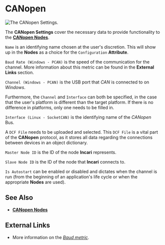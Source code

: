 # CANopen


![The CANopen Settings.](../../.gitbook/assets/)

The **CANopen Settings** cover the necessary data to provide functionality to the [**CANopen Nodes**](../../toolbox/communication/canopen/README.md).

`Name` is an identifying name chosen at the user's discretion. This will show up in the **Nodes** as a choice for the `Configuration` **Attribute**.

`Baud Rate (Windows - PCAN)` is the speed of the communication for the channel. More information about this metric can be found in the **External Links** section.

`Channel (Windows - PCAN)` is the USB port that _CAN_ is connected to on _Windows_.

Furthermore, the `Channel` and `Interface` can both be specified, in the case that the user's platform is different than the target platform. If there is no difference in platforms, only one needs to be filled in.

`Interface (Linux - SocketCAN)` is the identifying name of the _CANopen_ Bus. 

A `DCF File` needs to be uploaded and selected. This `DCF File` is a vital part of the **CANopen** protocol, as it stores all data regarding the connections between devices in an object dictionary.

`Master Node ID` is the ID of the node **Incari** represents. 

`Slave Node ID` is the ID of the node that **Incari** connects to. 

`Is Autostart` can be enabled or disabled and dictates when the channel is run (from the beginning of an application's life cycle or when the appropriate **Nodes** are used).


## See Also

* [**CANopen Nodes**](../toolbox/communication/canopen/)

## External Links

* More information on the [_Baud metric_](https://en.wikipedia.org/wiki/Baud).